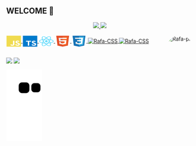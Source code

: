 ## WELCOME 👋
  
<div align="center">
  <a href="https://github.com/taisprestes01">
  <img height="150em" src="https://github-readme-stats.vercel.app/api?username=taisprestes01&show_icons=true&theme=dark&include_all_commits=true&count_private=true"/>
  <img height="150em" src="https://github-readme-stats.vercel.app/api/top-langs/?username=taisprestes01&layout=compact&langs_count=7&theme=dark"/>
</div>
<div style="display: inline_block"><br>
  <img align="center" alt="Rafa-Js" height="30" width="40" src="https://raw.githubusercontent.com/devicons/devicon/master/icons/javascript/javascript-plain.svg">
  <img align="center" alt="Rafa-Ts" height="30" width="40" src="https://raw.githubusercontent.com/devicons/devicon/master/icons/typescript/typescript-plain.svg">
  <img align="center" alt="Rafa-React" height="30" width="40" src="https://raw.githubusercontent.com/devicons/devicon/master/icons/react/react-original.svg">
  <img align="center" alt="Rafa-HTML" height="30" width="40" src="https://raw.githubusercontent.com/devicons/devicon/master/icons/html5/html5-original.svg">
  <img align="center" alt="Rafa-CSS" height="30" width="40" src="https://raw.githubusercontent.com/devicons/devicon/master/icons/css3/css3-original.svg">
  <img align="center" alt="Rafa-CSS" height="30" width="40" src="https://cdn.jsdelivr.net/gh/devicons/devicon/icons/java/java-original.svg" />
  <img align="center" alt="Rafa-CSS" height="30" width="40" src="https://cdn.jsdelivr.net/gh/devicons/devicon/icons/firebase/firebase-plain.svg" />
  <img align="right" alt="Rafa-pic" height="150" style="border-radius:50px;"      src="https://cdn.discordapp.com/attachments/990828725883006976/990828794619256872/picasion.com_0a11f3116e67fecad50034c3612ec4fe.gif?width=676&height=676">
 </div>
 
  ##
  
 <div>
  <a href="https://discord.gg/Tp94St8j" target="_blank"><img src="https://img.shields.io/badge/Discord-7289DA?style=for-the-badge&logo=discord&logoColor=white"     target="_blank"></a> 
  <a href="linkedin.com/in/taís-prestes-31961b163" target="_blank"><img src="https://img.shields.io/badge/-LinkedIn-%230077B5?style=for-the-badge&logo=linkedin&logoColor=white" target="_blank"></a>   
</div>


  ![Snake animation](https://github.com/taisprestes01/taisprestes01/blob/output/github-contribution-grid-snake.svg)
